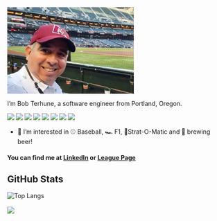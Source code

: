 

<img align="center" src="https://github.com/bobterhune3/bobterhune3/blob/main/20210525_183228.jpg" height="200">

I’m Bob Terhune, a software engineer from Portland, Oregon.

![](https://img.shields.io/badge/OS-Windows-informational?logo=Windows&logoColor=white&color=#0078D6)
![](https://img.shields.io/badge/OS-Linux-informational?style=flat&logo=Linux&logoColor=white&color=#FCC624)
![](https://img.shields.io/badge/Code-Java-informational?style=flat&logo=Java&logoColor=white&color=#007396)
![](https://img.shields.io/badge/Code-CSharp-informational?style=flat&logo=CSharp&logoColor=white&color=#239120)
![](https://img.shields.io/badge/Tools-SQL-informational?style=flat&logo=Linux&logoColor=white&color=#CC2927)
![](https://img.shields.io/badge/Tools-Kubernetes-informational?style=flat&logo=kubernetes&logoColor=white&color=#2bbc8a)
![](https://img.shields.io/badge/Tools-ActiveMQ-informational?style=flat&logo=activemq&logoColor=white&color=#2bbc8a)
![](https://img.shields.io/badge/Cloud-Amazon_AWS-informational?style=flat&logo=amazonaws&logoColor=white&color=#2bbc8a)


- 👀 I’m interested in ⚾ Baseball, 🏎️ F1, 🎲Strat-O-Matic and 🍺 brewing beer!
#### You can find me at [LinkedIn](https://www.linkedin.com/in/bob-terhune-910a9311) or [League Page](http://bobterhune.com/baseball/2020/)

## GitHub Stats
![Top Langs](https://github-readme-stats.vercel.app/api/top-langs/?username=bobterhune3&layout=compact)

<img align="center" src="https://github-readme-stats.vercel.app/api?username=bobterhune3&theme=light" />
